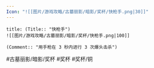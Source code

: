 ```yaml
---
Icon: "![[图片/游戏攻略/古墓丽影/暗影/奖杯/快枪手.png|30]]"
---
```

```ad-common-bronze-trophy
title: (Title:: "快枪手")
![[图片/游戏攻略/古墓丽影/暗影/奖杯/快枪手.png|100]]

(Comment:: "用手枪在 3 秒内进行 3 次爆头击杀")
```

#古墓丽影/暗影/奖杯 #奖杯 #奖杯/铜
